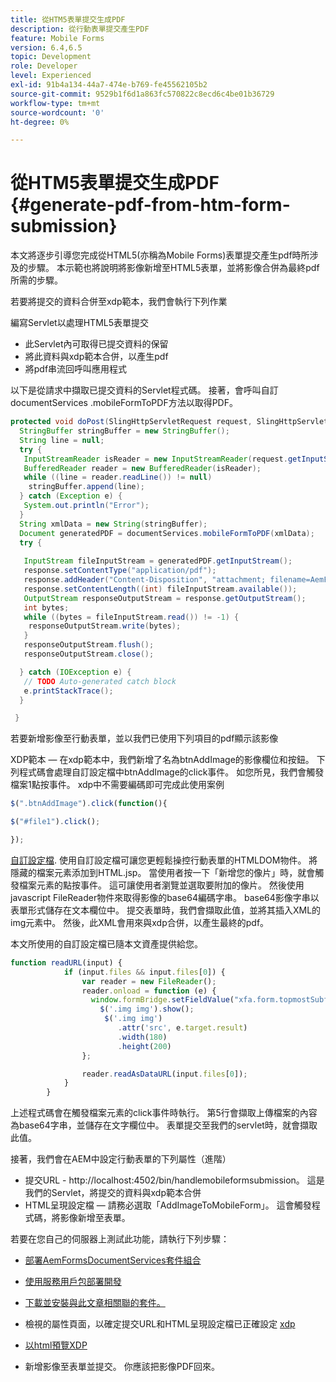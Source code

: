 ```yaml
---
title: 從HTM5表單提交生成PDF
description: 從行動表單提交產生PDF
feature: Mobile Forms
version: 6.4,6.5
topic: Development
role: Developer
level: Experienced
exl-id: 91b4a134-44a7-474e-b769-fe45562105b2
source-git-commit: 9529b1f6d1a863fc570822c8ecd6c4be01b36729
workflow-type: tm+mt
source-wordcount: '0'
ht-degree: 0%

---
```


# 從HTM5表單提交生成PDF {#generate-pdf-from-htm-form-submission}

本文將逐步引導您完成從HTML5(亦稱為Mobile Forms)表單提交產生pdf時所涉及的步驟。 本示範也將說明將影像新增至HTML5表單，並將影像合併為最終pdf所需的步驟。


若要將提交的資料合併至xdp範本，我們會執行下列作業

編寫Servlet以處理HTML5表單提交

* 此Servlet內可取得已提交資料的保留
* 將此資料與xdp範本合併，以產生pdf
* 將pdf串流回呼叫應用程式

以下是從請求中擷取已提交資料的Servlet程式碼。 接著，會呼叫自訂documentServices .mobileFormToPDF方法以取得PDF。

```java
protected void doPost(SlingHttpServletRequest request, SlingHttpServletResponse response) {
  StringBuffer stringBuffer = new StringBuffer();
  String line = null;
  try {
   InputStreamReader isReader = new InputStreamReader(request.getInputStream(), "UTF-8");
   BufferedReader reader = new BufferedReader(isReader);
   while ((line = reader.readLine()) != null)
    stringBuffer.append(line);
  } catch (Exception e) {
   System.out.println("Error");
  }
  String xmlData = new String(stringBuffer);
  Document generatedPDF = documentServices.mobileFormToPDF(xmlData);
  try {
   
   InputStream fileInputStream = generatedPDF.getInputStream();
   response.setContentType("application/pdf");
   response.addHeader("Content-Disposition", "attachment; filename=AemFormsRocks.pdf");
   response.setContentLength((int) fileInputStream.available());
   OutputStream responseOutputStream = response.getOutputStream();
   int bytes;
   while ((bytes = fileInputStream.read()) != -1) {
    responseOutputStream.write(bytes);
   }
   responseOutputStream.flush();
   responseOutputStream.close();

  } catch (IOException e) {
   // TODO Auto-generated catch block
   e.printStackTrace();
  }

 }
```

若要新增影像至行動表單，並以我們已使用下列項目的pdf顯示該影像

XDP範本 — 在xdp範本中，我們新增了名為btnAddImage的影像欄位和按鈕。 下列程式碼會處理自訂設定檔中btnAddImage的click事件。 如您所見，我們會觸發檔案1點按事件。 xdp中不需要編碼即可完成此使用案例

```javascript
$(".btnAddImage").click(function(){

$("#file1").click();

});
```

[自訂設定檔](https://helpx.adobe.com/livecycle/help/mobile-forms/creating-profile.html#CreatingCustomProfiles). 使用自訂設定檔可讓您更輕鬆操控行動表單的HTMLDOM物件。 將隱藏的檔案元素添加到HTML.jsp。 當使用者按一下「新增您的像片」時，就會觸發檔案元素的點按事件。 這可讓使用者瀏覽並選取要附加的像片。 然後使用javascript FileReader物件來取得影像的base64編碼字串。 base64影像字串以表單形式儲存在文本欄位中。 提交表單時，我們會擷取此值，並將其插入XML的img元素中。 然後，此XML會用來與xdp合併，以產生最終的pdf。

本文所使用的自訂設定檔已隨本文資產提供給您。

```javascript
function readURL(input) {
            if (input.files && input.files[0]) {
                var reader = new FileReader();
                reader.onload = function (e) {
                  window.formBridge.setFieldValue("xfa.form.topmostSubform.Page1.base64image",reader.result);
                    $('.img img').show();
                     $('.img img')
                        .attr('src', e.target.result)
                        .width(180)
                        .height(200)
                };

                reader.readAsDataURL(input.files[0]);
            }
        }
```

上述程式碼會在觸發檔案元素的click事件時執行。 第5行會擷取上傳檔案的內容為base64字串，並儲存在文字欄位中。 表單提交至我們的servlet時，就會擷取此值。

接著，我們會在AEM中設定行動表單的下列屬性（進階）

* 提交URL - http://localhost:4502/bin/handlemobileformsubmission。 這是我們的Servlet，將提交的資料與xdp範本合併
* HTML呈現設定檔 — 請務必選取「AddImageToMobileForm」。 這會觸發程式碼，將影像新增至表單。

若要在您自己的伺服器上測試此功能，請執行下列步驟：

* [部署AemFormsDocumentServices套件組合](/help/forms/assets/common-osgi-bundles/AEMFormsDocumentServices.core-1.0-SNAPSHOT.jar)

* [使用服務用戶包部署開發](/help/forms/assets/common-osgi-bundles/DevelopingWithServiceUser.jar)

* [下載並安裝與此文章相關聯的套件。](assets/pdf-from-mobile-form-submission.zip)

* 檢視的屬性頁面，以確定提交URL和HTML呈現設定檔已正確設定  [xdp](http://localhost:4502/libs/fd/fm/gui/content/forms/formmetadataeditor.html/content/dam/formsanddocuments/schengen.xdp)

* [以html預覽XDP](http://localhost:4502/content/dam/formsanddocuments/schengen.xdp/jcr:content)

* 新增影像至表單並提交。 你應該把影像PDF回來。
